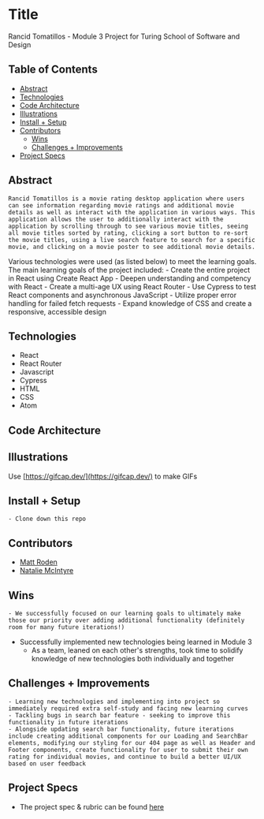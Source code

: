 # Title
Rancid Tomatillos - Module 3 Project for Turing School of Software and Design

## Table of Contents
  - [Abstract](#abstract)
  - [Technologies](#technologies)
  - [Code Architecture](#code-architecture)
  - [Illustrations](#illustrations)
  - [Install + Setup](#set-up)
  - [Contributors](#contributors)
	- [Wins](#wins)
	- [Challenges + Improvements](#challenges-+-Improvements)
  - [Project Specs](#project-specs)

## Abstract
	Rancid Tomatillos is a movie rating desktop application where users can see information regarding movie ratings and additional movie details as well as interact with the application in various ways. This application allows the user to additionally interact with the application by scrolling through to see various movie titles, seeing all movie titles sorted by rating, clicking a sort button to re-sort the movie titles, using a live search feature to search for a specific movie, and clicking on a movie poster to see additional movie details.

  Various technologies were used (as listed below) to meet the learning goals. The main learning goals of the project included:
    - Create the entire project in React using Create React App
    - Deepen understanding and competency with React
    - Create a multi-age UX using React Router
    - Use Cypress to test React components and asynchronous JavaScript
    - Utilize proper error handling for failed fetch requests
    - Expand knowledge of CSS and create a responsive, accessible design


## Technologies
  - React
  - React Router
  - Javascript
  - Cypress
  - HTML
  - CSS
  - Atom

## Code Architecture

## Illustrations

Use [https://gifcap.dev/](https://gifcap.dev/) to make GIFs

## Install + Setup
	- Clone down this repo

## Contributors
  - [Matt Roden](https://github.com/Matt-Roden)
  - [Natalie McIntyre](https://github.com/nataliemcintyre2021)

## Wins
	- We successfully focused on our learning goals to ultimately make those our priority over adding additional functionality (definitely room for many future iterations!)
  - Successfully implemented new technologies being learned in Module 3
	- As a team, leaned on each other's strengths, took time to solidify knowledge of new technologies both individually and together

## Challenges + Improvements
	- Learning new technologies and implementing into project so immediately required extra self-study and facing new learning curves
	- Tackling bugs in search bar feature - seeking to improve this functionality in future iterations
	- Alongside updating search bar functionality, future iterations include creating additional components for our Loading and SearchBar elements, modifying our styling for our 404 page as well as Header and Footer components, create functionality for user to submit their own rating for individual movies, and continue to build a better UI/UX based on user feedback


## Project Specs
  - The project spec & rubric can be found [here](https://frontend.turing.edu/projects/module-3/rancid-tomatillos-v3.html)
